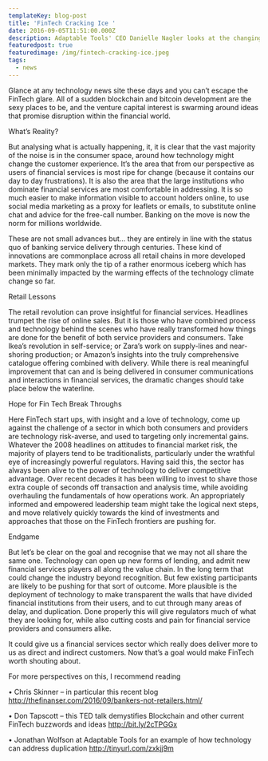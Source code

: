 ```yaml
---
templateKey: blog-post
title: 'FinTech Cracking Ice '
date: 2016-09-05T11:51:00.000Z
description: Adaptable Tools' CEO Danielle Nagler looks at the changing world of Fintech
featuredpost: true
featuredimage: /img/fintech-cracking-ice.jpeg
tags:
  - news
---
```

Glance at any technology news site these days and you can’t escape the FinTech glare. All of a sudden blockchain and bitcoin development are the sexy places to be, and the venture capital interest is swarming around ideas that promise disruption within the financial world.

What’s Reality?

But analysing what is actually happening, it, it is clear that the vast majority of the noise is in the consumer space, around how technology might change the customer experience. It’s the area that from our perspective as users of financial services is most ripe for change (because it contains our day to day frustrations). It is also the area that the large institutions who dominate financial services are most comfortable in addressing. It is so much easier to make information visible to account holders online, to use social media marketing as a proxy for leaflets or emails, to substitute online chat and advice for the free-call number. Banking on the move is now the norm for millions worldwide. 

These are not small advances but… they are entirely in line with the status quo of banking service delivery through centuries. These kind of innovations are commonplace across all retail chains in more developed markets.  They mark only the tip of a rather enormous iceberg which has been minimally impacted by the warming effects of the technology climate change so far.

Retail Lessons

The retail revolution can prove insightful for financial services. Headlines trumpet the rise of online sales. But it is those who have combined process and technology behind the scenes who have really transformed how things are done for the benefit of both service providers and consumers. Take Ikea’s revolution in self-service; or Zara’s work on supply-lines and near-shoring production; or  Amazon’s insights into the truly comprehensive catalogue offering combined with delivery. While there is real meaningful improvement that can and is being delivered in consumer communications and interactions in financial services, the dramatic changes should take place below the waterline.

Hope for Fin Tech Break Throughs

Here FinTech start ups, with insight and a love of technology, come up against the challenge of a sector in which both consumers and providers are technology risk-averse, and used to targeting only incremental gains.  Whatever the 2008 headlines on attitudes to financial market risk, the majority of players tend to be traditionalists, particularly under the wrathful eye of increasingly powerful regulators. Having said this, the sector has always been alive to the power of technology to deliver competitive advantage. Over recent decades it has been willing to invest to shave those extra couple of seconds off transaction and analysis time, while avoiding overhauling the fundamentals of how operations work.  An appropriately informed and empowered leadership team might take the logical next steps, and move relatively quickly towards the kind of investments and approaches that those on the FinTech frontiers are pushing for.

Endgame

But let’s be clear on the goal and recognise that we may not all share the same one. Technology can open up new forms of lending, and admit new financial services players all along the value chain. In the long term that could change the industry beyond recognition. But few existing participants are likely to be pushing for that sort of outcome. More plausible is the deployment of technology to make transparent the walls that have divided financial institutions from their users, and to cut through many areas of delay, and duplication. Done properly this will give regulators much of what they are looking for, while also cutting costs and pain for financial service providers and consumers alike. 

It could give us a financial services sector which really does deliver more to us as direct and indirect customers. Now that’s a goal would make FinTech worth shouting about.

For more perspectives on this, I recommend reading

•	Chris Skinner – in particular this recent blog http://thefinanser.com/2016/09/bankers-not-retailers.html/

•	Don Tapscott – this TED talk demystifies Blockchain and other current FinTech buzzwords and ideas http://bit.ly/2cTPGGx

•	Jonathan Wolfson at Adaptable Tools for an example of how technology can address duplication http://tinyurl.com/zxkjj9m
